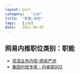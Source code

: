 ```yaml
---
layout:	post
category:	"job"
title:	"职能-岗位"
tags:	[job]
date:	2021-09-02
---
```

## 网易内推职位类别：职能
- [资深业务内控-网易严选 ](http://mobile.bole.netease.com/bole/boleDetail?id=34368&employeeId=346f03c3cda5f04c&key=all)
- [集团内控专家 - 内审部002](http://mobile.bole.netease.com/bole/boleDetail?id=28282&employeeId=346f03c3cda5f04c&key=all)
